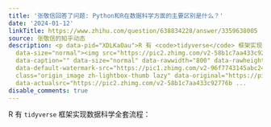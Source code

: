```yaml
---
title: '张敬信回答了问题: Python和R在数据科学方面的主要区别是什么？'
date: '2024-01-12'
linkTitle: https://www.zhihu.com/question/638834228/answer/3359638005
source: 张敬信的知乎动态
description: <p data-pid="XDLKaOau">R 有 <code>tidyverse</code> 框架实现数据科学全套流程：</p><figure
  data-size="normal"><img src="https://pic2.zhimg.com/v2-58b1c7aa433c92776b16cab0e11b8db1_1440w.jpg"
  data-caption="" data-size="normal" data-rawwidth="800" data-rawheight="399" data-original-token="v2-bf52c5b1a0fdeb92f787e3ebcf33970b"
  data-default-watermark-src="https://pic1.zhimg.com/v2-96f7743145abc24e1faf2a5fc7d41258_b.jpg"
  class="origin_image zh-lightbox-thumb lazy" data-original="https://pic2.zhimg.com/v2-58b1c7aa433c92776b16cab0e11b8db1_r.jpg"
  data-actualsrc="https://pic2.zhimg.com/v2-58b1c7aa433c92776b ...
disable_comments: true
---
```

<p data-pid="XDLKaOau">R 有 <code>tidyverse</code> 框架实现数据科学全套流程：</p><figure data-size="normal"><img src="https://pic2.zhimg.com/v2-58b1c7aa433c92776b16cab0e11b8db1_1440w.jpg" data-caption="" data-size="normal" data-rawwidth="800" data-rawheight="399" data-original-token="v2-bf52c5b1a0fdeb92f787e3ebcf33970b" data-default-watermark-src="https://pic1.zhimg.com/v2-96f7743145abc24e1faf2a5fc7d41258_b.jpg" class="origin_image zh-lightbox-thumb lazy" data-original="https://pic2.zhimg.com/v2-58b1c7aa433c92776b16cab0e11b8db1_r.jpg" data-actualsrc="https://pic2.zhimg.com/v2-58b1c7aa433c92776b ...
